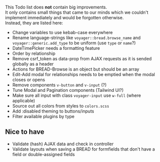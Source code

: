 This Todo list does **not** contain big improvements.  
It only contains small things that came to our minds which we couldn't implement immediately and would be forgotten otherwise.  
Instead, they are listed here:

- Change variables to use kebab-case everywhere
- Rename language-strings like `voyager::bread.browse_name` and `voyager::generic.add_type` to be uniform (use `type` or `name`?)
- DateTimePicker needs a formatting feature
- Order by relationship
- Remove csrf_token as data-prop from AJAX requests as it is sended globally as a header
- Actions for BREAD-Browse is an object but should be an array
- Edit-Add modal for relationships needs to be emptied when the modal closes or opens
- Remove components `v-button` and `v-input` (?)
- Tune Modal and Pagination components (Tailwind UI?)
- Make sure all input with class `voyager-input` use `w-full` (where applicable)
- Source out all colors from styles to `colors.scss`
- Add :disabled theming to buttons/inputs
- Filter available plugins by type

## Nice to have
- Validate (hash) AJAX data and check in controller
- Validate layouts when saving a BREAD for formfields that don't have a field or double-assigned fields